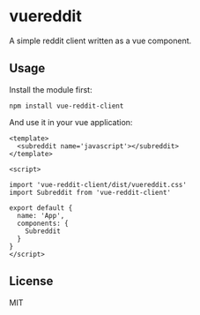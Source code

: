 # vuereddit

A simple reddit client written as a vue component.

## Usage 

Install the module first:

```
npm install vue-reddit-client
```

And use it in your vue application:

``` vue
<template>
  <subreddit name='javascript'></subreddit>
</template>

<script>

import 'vue-reddit-client/dist/vuereddit.css'
import Subreddit from 'vue-reddit-client'

export default {
  name: 'App',
  components: {
    Subreddit
  }
}
</script>
```

## License

MIT